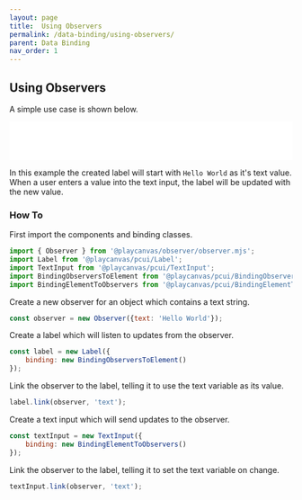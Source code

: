 ```yaml
---
layout: page
title:  Using Observers
permalink: /data-binding/using-observers/
parent: Data Binding
nav_order: 1
---
```


## Using Observers

A simple use case is shown below.

<div class="highlighter-rouge example-background">
    <iframe src="/pcui/storybook/iframe.html?id=examples-observer--main&viewMode=story" style="width: 100%; border: none; height: 68px;"></iframe>
</div>

In this example the created label will start with `Hello World` as it's text value. When a user enters a value into the text input, the label will be updated with the new value.

### How To

First import the components and binding classes.

```javascript
import { Observer } from '@playcanvas/observer/observer.mjs';
import Label from '@playcanvas/pcui/Label';
import TextInput from '@playcanvas/pcui/TextInput';
import BindingObserversToElement from '@playcanvas/pcui/BindingObserversToElement';
import BindingElementToObservers from '@playcanvas/pcui/BindingElementToObservers';
```

Create a new observer for an object which contains a text string.

```javascript
const observer = new Observer({text: 'Hello World'});
```

Create a label which will listen to updates from the observer.

```javascript
const label = new Label({
    binding: new BindingObserversToElement()
});
```


Link the observer to the label, telling it to use the text variable as its value.
```javascript
label.link(observer, 'text');
```

Create a text input which will send updates to the observer.

```javascript
const textInput = new TextInput({
    binding: new BindingElementToObservers()
});
```

Link the observer to the label, telling it to set the text variable on change.

```javascript
textInput.link(observer, 'text');
```
